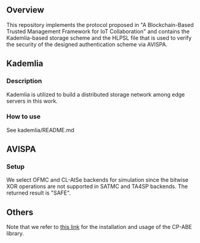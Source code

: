 ## Overview
This repository implements the protocol proposed in "A Blockchain-Based Trusted Management Framework for IoT Collaboration" and contains the Kademlia-based storage scheme and the HLPSL file that is used to verify the security of the designed authentication scheme via AVISPA. 
## Kademlia
### Description
Kademlia is utilized to build a distributed storage network among edge servers in this work. 
### How to use
See kademlia/README.md

## AVISPA
### Setup
We select OFMC and CL-AtSe backends for simulation since the bitwise XOR operations are not supported in SATMC and TA4SP backends. The returned result is "SAFE".

## Others
Note that we refer to [this link](https://blog.csdn.net/shuiyixin/article/details/104490091) for the installation and usage of the CP-ABE library.
